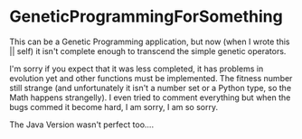 # GeneticProgrammingForSomething
This can be a Genetic Programming application, but now (when I wrote this || self) it isn't complete enough to transcend the simple genetic operators.

I'm sorry if you expect that it was less completed, it has problems in evolution yet and other functions must be implemented.
The fitness number still strange (and unfortunately it isn't a number set or a Python type, so the Math happens strangelly).
I even tried to comment everything but when the bugs commed it become hard, I am sorry, I am so sorry.

The Java Version wasn't perfect too....
